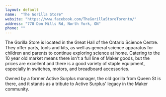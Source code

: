 ```yaml
---
layout: default
name:  "The Gorilla Store"
website: "https://www.facebook.com/TheGorillaStoreToronto/"
address: "770 Don Mills Rd, North York, ON"
phone: ""
---
```


The Gorilla Store is located in the Great Hall of the Ontario Science Centre. They offer parts, tools and kits, as well as general science apparatus for children and parents to continue exploring science at home. Catering to the 10 year old market means there isn't a full line of Maker goods, but the prices are excellent and there is a good variety of staple equipment, especially in switches, motors, and  breadboard accessories.

Owned by a former Active Surplus manager, the old gorilla from Queen St is there, and it stands as a tribute to Active Surplus' legacy in the Maker community.
